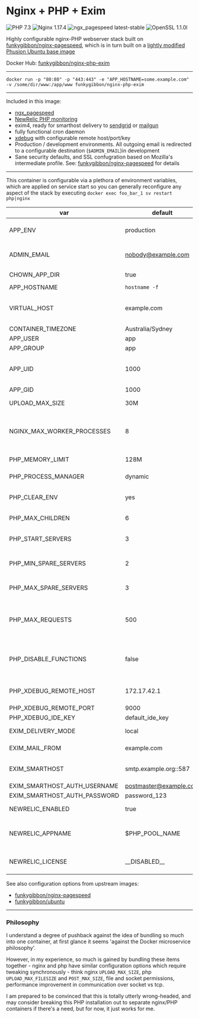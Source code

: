 # Nginx + PHP + Exim

![PHP 7.3](https://img.shields.io/badge/php-7.3-brightgreen.svg) ![Nginx 1.17.4](https://img.shields.io/badge/nginx-1.17.4-brightgreen.svg) ![ngx_pagespeed latest-stable](https://img.shields.io/badge/ngx_pagespeed-latest--stable-brightgreen.svg) ![OpenSSL 1.1.0l](https://img.shields.io/badge/OpenSSL-1.1.0l-brightgreen.svg)

Highly configurable nginx-PHP webserver stack built on [funkygibbon/nginx-pagespeed](https://hub.docker.com/r/funkygibbon/nginx-pagespeed/), which is in turn built on a [lightly modified Phusion Ubuntu base image](https://hub.docker.com/r/funkygibbon/ubuntu/)

Docker Hub: [funkygibbon/nginx-php-exim](https://hub.docker.com/r/funkygibbon/nginx-php-exim/)

---

`docker run -p "80:80" -p "443:443" -e "APP_HOSTNAME=some.example.com" -v /some/dir/www:/app/www funkygibbon/nginx-php-exim`

---

Included in this image:
- [ngx_pagespeed](https://github.com/pagespeed/ngx_pagespeed)
- [NewRelic PHP monitoring](https://newrelic.com)
- exim4, ready for smarthost delivery to [sendgrid](https://sendgrid.net) or [mailgun](http://mailgun.net/)
- fully functional cron daemon
- [xdebug](https://xdebug.org/) with configurable remote host/port/key
- Production / development environments.  All outgoing email is redirected to a configurable destination (`$ADMIN_EMAIL`)in development
- Sane security defaults, and SSL confugration based on Mozilla's intermediate profile. See: [funkygibbon/nginx-pagespeed](https://hub.docker.com/r/funkygibbon/nginx-pagespeed/) for details

---

This container is configurable via a plethora of environment variables, which are applied on service start so you can generally reconfigure any aspect of the stack by executing `docker exec foo_bar_1 sv restart php|nginx`

var | default | description
--- | ------- | -----------
APP_ENV | production | production, development :: 'development' enables http://www.xdebug.org/
ADMIN_EMAIL | nobody@example.com | Server administrator email, used for intercepted email in `development` mode
CHOWN_APP_DIR | true | if true, `chown -R $APP_USER:$APP_GROUP /app/www`
APP_HOSTNAME | `hostname -f` |  hostname of application 
VIRTUAL_HOST | example.com | virtualhosts which this service should respond to, separated by commmas.  Useful for operating behind [jwilder/nginx-proxy](https://hub.docker.com/r/jwilder/nginx-proxy/).
CONTAINER_TIMEZONE | Australia/Sydney | Server timezone
APP_USER | app | nginx and php5-fpm user 
APP_GROUP | app | nginx and php5-fpm group
APP_UID | 1000 | user_id - useful when mounting volumes from host > guest to either share or delineate file access permission
APP_GID | 1000 | group_id
UPLOAD_MAX_SIZE | 30M | Maximum upload size, applied to nginx and php5-fpm
NGINX_MAX_WORKER_PROCESSES | 8 | nginx worker_processes is determined from number of processor cores on service start, up to the maximum permitted by NGINX_MAX_WORKER_PROCESSES
PHP_MEMORY_LIMIT | 128M | Maximum memory PHP can use per worker
PHP_PROCESS_MANAGER | dynamic | dynamic, static, ondemand :: PHP process manager scheme
PHP_CLEAR_ENV | yes | yes, no :: if set to 'no', enables access to all environment variables via php `getenv()`
PHP_MAX_CHILDREN | 6 | process manager maximum spawned children 
PHP_START_SERVERS | 3 | if PHP_PROCESS_MANAGER is dynamic, this is the number of children spawned on boot
PHP_MIN_SPARE_SERVERS | 2 | if PHP_PROCESS_MANAGER is dynamic, this is the minimum number of idle children 
PHP_MAX_SPARE_SERVERS | 3 | if PHP_PROCESS_MANAGER is dynamic, this is the maximum number of idle children
PHP_MAX_REQUESTS | 500 | Maximum number of requests each child process can process before terminating, which should mitigate any memory leaks. Set to 0 to disable.
PHP_DISABLE_FUNCTIONS | false | Comma separated list of additional functions to disable for security.  These are appended to the default Ubuntu distribution disable_functions line 
PHP_XDEBUG_REMOTE_HOST | 172.17.42.1 | If $APP_ENV is `development`, XDebug is enabled and configured to communicate to this remote host
PHP_XDEBUG_REMOTE_PORT | 9000 | XDebug port
PHP_XDEBUG_IDE_KEY | default_ide_key | XDebug IDE Key
EXIM_DELIVERY_MODE | local | smarthost, local :: set to smarthost to enable third party SMTP
EXIM_MAIL_FROM | example.com | domain from which exim4 mail appears to originate
EXIM_SMARTHOST | smtp.example.org::587 | smarthost relay SMTP server address and port (note the double colon (::) before port number)
EXIM_SMARTHOST_AUTH_USERNAME | postmaster@example.com | SMTP username
EXIM_SMARTHOST_AUTH_PASSWORD | password_123 | SMTP password
NEWRELIC_ENABLED | true | Enables or disables [Newrelic.com](https://newrelic.com/) reporting
NEWRELIC_APPNAME | $PHP_POOL_NAME | Application name in Newrelic APM list. Defaults to PHP pool name (APP_HOSTNAME with underscores instead of periods)   
NEWRELIC_LICENSE | \_\_DISABLED\_\_ | Newrelic account license key.  Available from your Newrelic account page

See also configuration options from upstream images:
- [funkygibbon/nginx-pagespeed](https://hub.docker.com/r/funkygibbon/nginx-pagespeed/)
- [funkygibbon/ubuntu](https://hub.docker.com/r/funkygibbon/ubuntu/)

---

### Philosophy

I understand a degree of pushback against the idea of bundling so much into one container, at first glance it seems 'against the Docker microservice philosophy'.

However, in my experience, so much is gained by bundling these items together - nginx and php have similar configuration options which require tweaking synchronously - think nginx `UPLOAD_MAX_SIZE`, php `UPLOAD_MAX_FILESIZE` and `POST_MAX_SIZE`, file and socket permissions, performance improvement in communication over socket vs tcp.

I am prepared to be convinced that this is totally utterly wrong-headed, and may consider breaking this PHP installation out to separate nginx/PHP containers if there's a need, but for now, it just works for me.